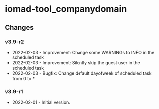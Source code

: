 iomad-tool_companydomain
========================

Changes
-------

### v3.9-r2

* 2022-02-03 - Improvement: Change some WARNINGs to INFO in the scheduled task
* 2022-02-03 - Improvement: Silently skip the guest user in the scheduled task
* 2022-02-03 - Bugfix: Change default dayofweek of scheduled task from 0 to *

### v3.9-r1

* 2022-02-01 - Initial version.
